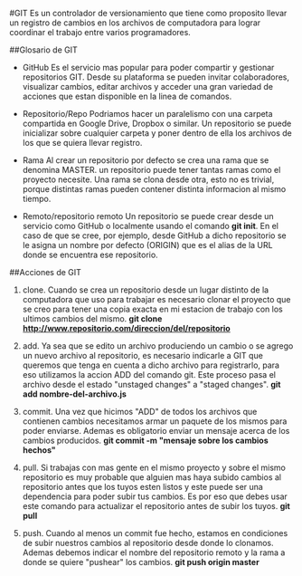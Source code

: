 #GIT
Es un controlador de versionamiento que tiene como proposito llevar un registro de cambios en los archivos de computadora para lograr coordinar el trabajo entre varios programadores.

##Glosario de GIT
* GitHub
Es el servicio mas popular para poder compartir y gestionar repositorios GIT. Desde su plataforma se pueden invitar colaboradores, visualizar cambios, editar archivos y acceder una gran variedad de acciones que estan disponible en la linea de comandos.

* Repositorio/Repo
Podriamos hacer un paralelismo con una carpeta compartida en Google Drive, Dropbox o similar. Un repositorio se puede inicializar sobre cualquier carpeta y poner dentro de ella los archivos de los que se quiera llevar registro.

* Rama
Al crear un repositorio por defecto se crea una rama que se denomina MASTER. un repositorio puede tener tantas ramas como el proyecto necesite. Una rama se clona desde otra, esto no es trivial, porque distintas ramas pueden contener distinta informacion al mismo tiempo.

* Remoto/repositorio remoto
Un repositorio se puede crear desde un servicio como GitHub o localmente usando el comando **git init**. En el caso de que se cree, por ejemplo, desde GitHub a dicho repositorio se le asigna un nombre por defecto (ORIGIN) que es el alias de la URL donde se encuentra ese repositorio.

##Acciones de GIT
1. clone. Cuando se crea un repositorio desde un lugar distinto de la computadora que uso para trabajar es necesario clonar el proyecto que se creo para tener una copia exacta en mi estacion de trabajo con los ultimos cambios del mismo. **git clone http://www.repositorio.com/direccion/del/repositorio**

2. add. Ya sea que se edito un archivo produciendo un cambio o se agrego un nuevo archivo al repositorio, es necesario indicarle a GIT que queremos que tenga en cuenta a dicho archivo para registrarlo, para eso utilizamos la accion ADD del comando git. Este proceso pasa el archivo desde el estado "unstaged changes" a "staged changes". **git add nombre-del-archivo.js**

3. commit. Una vez que hicimos "ADD" de todos los archivos que contienen cambios necesitamos armar un paquete de los mismos para poder enviarse. Ademas es obligatorio enviar un mensaje acerca de los cambios producidos. **git commit -m "mensaje sobre los cambios hechos"**

4. pull. Si trabajas con mas gente en el mismo proyecto y sobre el mismo repositorio es muy probable que alguien mas haya subido cambios al repositorio antes que los tuyos esten listos y este puede ser una dependencia para poder subir tus cambios. Es por eso que debes usar este comando para actualizar el repositorio antes de subir los tuyos. **git pull**

5. push. Cuando al menos un commit fue hecho, estamos en condiciones de subir nuestros cambios al repositorio desde donde lo clonamos. Ademas debemos indicar el nombre del repositorio remoto y la rama a donde se quiere "pushear" los cambios. **git push origin master**